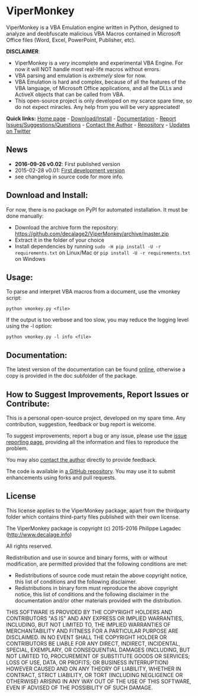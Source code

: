 ViperMonkey
===========

ViperMonkey is a VBA Emulation engine written in Python, designed to analyze
and deobfuscate malicious VBA Macros contained in Microsoft Office files
(Word, Excel, PowerPoint, Publisher, etc).

**DISCLAIMER**:
- ViperMonkey is a *very* incomplete and experimental VBA Engine. For now it will NOT
handle most real-life macros without errors.
- VBA parsing and emulation is *extremely* slow for now.
- VBA Emulation is hard and complex, because of all the features of the VBA language, of Microsoft
Office applications, and all the DLLs and ActiveX objects that can be called from VBA.
- This open-source project is only developed on my scarce spare time, so do not expect
miracles. Any help from you will be very appreciated!


**Quick links:**
[Home page](http://www.decalage.info/vipermonkey) -
[Download/Install](https://github.com/decalage2/ViperMonkey/wiki/Install) -
[Documentation](https://github.com/decalage2/ViperMonkey/wiki) -
[Report Issues/Suggestions/Questions](https://github.com/decalage2/ViperMonkey/issues) -
[Contact the Author](http://decalage.info/contact) -
[Repository](https://github.com/decalage2/ViperMonkey) -
[Updates on Twitter](https://twitter.com/decalage2)


News
----

- **2016-09-26 v0.02**: First published version
- 2015-02-28 v0.01: [First development version](https://twitter.com/decalage2/status/571778745222242305)
- see changelog in source code for more info.



Download and Install:
---------------------

For now, there is no package on PyPI for automated installation. It must be done manually:

- Download the archive form the repository: https://github.com/decalage2/ViperMonkey/archive/master.zip
- Extract it in the folder of your choice
- Install dependencies by running `sudo -H pip install -U -r requirements.txt` on Linux/Mac
or `pip install -U -r requirements.txt` on Windows

Usage:
------

To parse and interpret VBA macros from a document, use the vmonkey script:

```text
python vmonkey.py <file>
```

If the output is too verbose and too slow, you may reduce the logging level using the
-l option:

```text
python vmonkey.py -l info <file>
```


Documentation:
--------------

The latest version of the documentation can be found [online](https://github.com/decalage2/ViperMonkey/wiki), otherwise
a copy is provided in the doc subfolder of the package.


How to Suggest Improvements, Report Issues or Contribute:
---------------------------------------------------------

This is a personal open-source project, developed on my spare time. Any contribution, suggestion, feedback or bug
report is welcome.

To suggest improvements, report a bug or any issue, please use the
[issue reporting page](https://github.com/decalage2/ViperMonkey/issues), providing all the
information and files to reproduce the problem.

You may also [contact the author](http://decalage.info/contact) directly to provide feedback.

The code is available in [a GitHub repository](https://github.com/decalage2/ViperMonkey). You may use it
to submit enhancements using forks and pull requests.

License
-------

This license applies to the ViperMonkey package, apart from the thirdparty folder which contains third-party files
published with their own license.

The ViperMonkey package is copyright (c) 2015-2016 Philippe Lagadec (http://www.decalage.info)

All rights reserved.

Redistribution and use in source and binary forms, with or without modification,
are permitted provided that the following conditions are met:

 * Redistributions of source code must retain the above copyright notice, this
   list of conditions and the following disclaimer.
 * Redistributions in binary form must reproduce the above copyright notice,
   this list of conditions and the following disclaimer in the documentation
   and/or other materials provided with the distribution.

THIS SOFTWARE IS PROVIDED BY THE COPYRIGHT HOLDERS AND CONTRIBUTORS "AS IS" AND
ANY EXPRESS OR IMPLIED WARRANTIES, INCLUDING, BUT NOT LIMITED TO, THE IMPLIED
WARRANTIES OF MERCHANTABILITY AND FITNESS FOR A PARTICULAR PURPOSE ARE
DISCLAIMED. IN NO EVENT SHALL THE COPYRIGHT HOLDER OR CONTRIBUTORS BE LIABLE
FOR ANY DIRECT, INDIRECT, INCIDENTAL, SPECIAL, EXEMPLARY, OR CONSEQUENTIAL
DAMAGES (INCLUDING, BUT NOT LIMITED TO, PROCUREMENT OF SUBSTITUTE GOODS OR
SERVICES; LOSS OF USE, DATA, OR PROFITS; OR BUSINESS INTERRUPTION) HOWEVER
CAUSED AND ON ANY THEORY OF LIABILITY, WHETHER IN CONTRACT, STRICT LIABILITY,
OR TORT (INCLUDING NEGLIGENCE OR OTHERWISE) ARISING IN ANY WAY OUT OF THE USE
OF THIS SOFTWARE, EVEN IF ADVISED OF THE POSSIBILITY OF SUCH DAMAGE.

